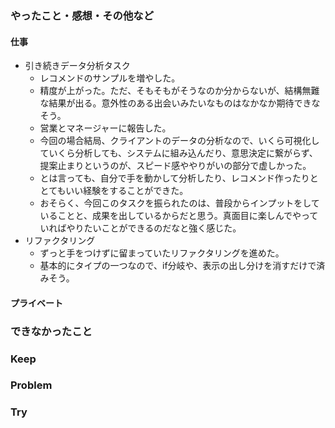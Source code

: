 ### やったこと・感想・その他など

#### 仕事

- 引き続きデータ分析タスク
  - レコメンドのサンプルを増やした。
  - 精度が上がった。ただ、そもそもがそうなのか分からないが、結構無難な結果が出る。意外性のある出会いみたいなものはなかなか期待できなそう。
  - 営業とマネージャーに報告した。
  - 今回の場合結局、クライアントのデータの分析なので、いくら可視化していくら分析しても、システムに組み込んだり、意思決定に繋がらず、提案止まりというのが、スピード感ややりがいの部分で虚しかった。
  - とは言っても、自分で手を動かして分析したり、レコメンド作ったりととてもいい経験をすることができた。
  - おそらく、今回このタスクを振られたのは、普段からインプットをしていることと、成果を出しているからだと思う。真面目に楽しんでやっていればやりたいことができるのだなと強く感じた。
- リファクタリング
  - ずっと手をつけずに留まっていたリファクタリングを進めた。
  - 基本的にタイプの一つなので、if分岐や、表示の出し分けを消すだけで済みそう。

#### プライベート


### できなかったこと


### Keep


### Problem 


### Try

